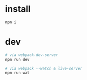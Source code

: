 # install

```bash 
npm i
```

# dev

```bash
# via webpack-dev-server
npm run dev 

# via webpack --watch & live-server
npm run wat
```